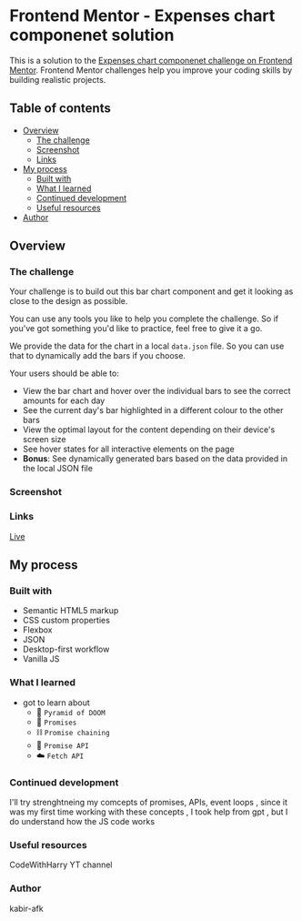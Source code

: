 # Frontend Mentor - Expenses chart componenet solution

This is a solution to the [Expenses chart componenet challenge on Frontend Mentor](https://www.frontendmentor.io/challenges/expenses-chart-component-e7yJBUdjwt). Frontend Mentor challenges help you improve your coding skills by building realistic projects.

## Table of contents

- [Overview](#overview)
  - [The challenge](#the-challenge)
  - [Screenshot](#screenshot)
  - [Links](#links)
- [My process](#my-process)
  - [Built with](#built-with)
  - [What I learned](#what-i-learned)
  - [Continued development](#continued-development)
  - [Useful resources](#useful-resources)
- [Author](#author)
  
## Overview

### The challenge
Your challenge is to build out this bar chart component and get it looking as close to the design as possible.

You can use any tools you like to help you complete the challenge. So if you've got something you'd like to practice, feel free to give it a go.

We provide the data for the chart in a local `data.json` file. So you can use that to dynamically add the bars if you choose.

Your users should be able to:

- View the bar chart and hover over the individual bars to see the correct amounts for each day
- See the current day's bar highlighted in a different colour to the other bars
- View the optimal layout for the content depending on their device's screen size
- See hover states for all interactive elements on the page
- **Bonus**: See dynamically generated bars based on the data provided in the local JSON file

### Screenshot


### Links

[Live](https://kabir-afk.github.io/frontend-mentor-challenges/expenses-chart-component-main/)

## My process

### Built with

- Semantic HTML5 markup
- CSS custom properties
- Flexbox
- JSON
- Desktop-first workflow
- Vanilla JS

### What I learned

- got to learn about
  - 🔺 ```Pyramid of DOOM```
  - 🤝 ```Promises```
  - ⛓️  ```Promise chaining```
  - 🤙  ```Promise API```
  - ☁️  ```Fetch API```
### Continued development

I'll try strenghtneing my comcepts of promises, APIs, event loops , since it was my first time working with these concepts , I took help from gpt , but I do understand how the JS code works 

### Useful resources

CodeWithHarry YT channel

### Author

kabir-afk
